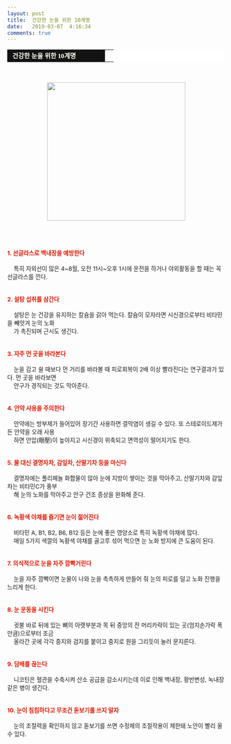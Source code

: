 ```yaml
---
layout: post
title:  건강한 눈을 위한 10계명
date:   2019-03-07  4:16:34
comments: true
---
```




<table width="99%" bgcolor="#ffffff" cellspacing="1" cellpadding="2"><tbody><tr><td width="210" bgcolor="#141313" style-="border-bottom:#141313 1px solid; border-left:#141313 1px solid; border-top:#141313 1px solid; &#13;&#10;border-right:#141313 1px solid"><span style="color: rgb(0, 0, 0); font-family: 맑은 고딕, dotum, verdana; font-size: 11pt;"><strong><span syle="font-size:11pt"><font color="#fffff0">&nbsp;건강한 눈을 위한 10계명</font></span></strong></span></td><td style="border-width: 0px 0px 1px; border-style: solid; border-color: rgb(255, 255, 255) rgb(255, 255, 255) rgb(20, 19, 19);"><span style="font-size: 11pt;"><font color="#000000">&nbsp;</font></span></td></tr></tbody></table><p><br></p><div class="imageblock center" style="text-align: center; clear: both;"><span data-url="https://t1.daumcdn.net/cfile/tistory/190CD2114BFF9F786C?download" data-lightbox="lightbox"><img width="320" height="231" style="height: auto; cursor: pointer; max-width: 100%;" alt="" src="https://t1.daumcdn.net/cfile/tistory/190CD2114BFF9F786C" filename="눈.jpg" filemime="image/jpeg"></span></div><p><br><br><br><strong><font color="#e31600"><span style="font-size: 10pt;">1. 선글라스로 백내장을 예방한다</span><br></font></strong><br><span style="font-size: 10pt;">&nbsp;&nbsp;&nbsp; 특히 자외선이 많은 4~8월, 오전 11시~오후 1시에 운전을 하거나 야외활동을 할 때는 꼭 선글라스를 낀다.&nbsp;&nbsp;</span><br><span style="font-size: 10pt;">&nbsp; </span><br><br><strong><font color="#e31600"><span style="font-size: 10pt;">2. 설탕 섭취를 삼간다</span><br></font></strong><br><span style="font-size: 10pt;">&nbsp;&nbsp;&nbsp; 설탕은 눈 건강을 유지하는 칼슘을 갉아 먹는다. 칼슘이 모자라면 시신경으로부터 비타민을 빼앗겨 눈의 노화&nbsp;</span><br><span style="font-size: 10pt;">&nbsp;&nbsp;&nbsp; 가 촉진되며&nbsp;근시도 생긴다.&nbsp;</span><br><span style="font-size: 10pt;">&nbsp; </span><br><br><strong><font color="#e31600"><span style="font-size: 10pt;">3. 자주 먼 곳을 바라본다</span><br></font></strong><br><span style="font-size: 10pt;">&nbsp;&nbsp;&nbsp; 눈을 감고 쉴 때보다 먼 거리를 바라볼 때 피로회복이 2배 이상 빨라진다는 연구결과가 있다. 먼 곳을 바라보면 </span><br><span style="font-size: 10pt;">&nbsp;&nbsp;&nbsp; 안구가 경직되는 것도 막아준다.&nbsp;</span><br><span style="font-size: 10pt;">&nbsp; </span><br><br><strong><font color="#e31600"><span style="font-size: 10pt;">4. 안약 사용을 주의한다&nbsp;</span><br><br></font></strong><span style="font-size: 10pt;">&nbsp;&nbsp;&nbsp; 안약에는 방부제가 들어있어 장기간 사용하면 결막염이 생길 수 있다. 또 스테로이드제가 든 안약을 오래 사용</span><br><span style="font-size: 10pt;">&nbsp;&nbsp;&nbsp; 하면 안압(眼壓)이 높아지고 시신경이 위축되고 면역성이 떨어지기도 한다.&nbsp;</span><br><span style="font-size: 10pt;">&nbsp; </span><br><br><strong><font color="#e31600"><span style="font-size: 10pt;">5. 물 대신 결명자차, 감잎차, 산딸기차 등을 마신다</span><br></font></strong><br><span style="font-size: 10pt;">&nbsp;&nbsp;&nbsp; 결명자에는 폴리페놀 화합물이 많아 눈에 지방이 쌓이는 것을 막아주고, 산딸기차와 감잎차는 비타민C가 풍부</span><br><span style="font-size: 10pt;">&nbsp;&nbsp;&nbsp; 해 눈의 노화를 막아주고 안구 건조 증상을 완화해 준다.&nbsp;</span><br><span style="font-size: 10pt;">&nbsp; </span><br><br><strong><font color="#e31600"><span style="font-size: 10pt;">6. 녹황색 야채를 즐기면 눈이 젊어진다&nbsp;</span><br></font></strong><br><span style="font-size: 10pt;">&nbsp;&nbsp;&nbsp; 비타민 A, B1, B2, B6, B12 등은 눈에 좋은 영양소로 특히 녹황색 야채에 많다. </span><br><span style="font-size: 10pt;">&nbsp;&nbsp;&nbsp; 매일 5가지 색깔의 녹황색 야채를 골고루 섞어 먹으면 눈 노화 방지에 큰 도움이 된다.&nbsp;</span><br><strong><span style="font-size: 10pt;">&nbsp; </span><br><br><font color="#e31600"><span style="font-size: 10pt;">7. 의식적으로 눈을 자주 깜빡거린다</span><br></font></strong><br><span style="font-size: 10pt;">&nbsp;&nbsp;&nbsp; 눈을 자주 깜빡이면 눈물이 나와 눈을 촉촉하게 만들어 줘 눈의 피로를 덜고 노화 진행을 느리게 한다.&nbsp;</span><br><span style="font-size: 10pt;">&nbsp; </span><br><br><strong><font color="#e31600"><span style="font-size: 10pt;">8. 눈 운동을 시킨다</span><br></font><br></strong><span style="font-size: 10pt;">&nbsp;&nbsp;&nbsp; 귓불 바로 뒤에 있는 뼈의 아랫부분과 목 뒤 중앙의 잔 머리카락이 있는 곳(엄지손가락 폭만큼)으로부터 조금&nbsp;</span><br><span style="font-size: 10pt;">&nbsp;&nbsp;&nbsp; 올라간 곳에&nbsp;각각 중지와 검지를 붙이고 중지로 원을 그리듯이 눌러 문지른다.&nbsp;</span><br><span style="font-size: 10pt;">&nbsp; </span><br><br><strong><font color="#e31600"><span style="font-size: 10pt;">9. 담배를 끊는다</span><br></font></strong><br><span style="font-size: 10pt;">&nbsp;&nbsp;&nbsp; 니코틴은 혈관을 수축시켜 산소 공급을 감소시키는데 이로 인해 백내장, 황반변성, 녹내장 같은 병이 생긴다.&nbsp;</span><br><span style="font-size: 10pt;">&nbsp; </span><br><br><strong><font color="#e31600"><span style="font-size: 10pt;">10. 눈이 침침하다고 무조건 돋보기를 쓰지 말자</span><br></font><br></strong><span style="font-size: 10pt;">&nbsp;&nbsp;&nbsp; 눈의 조절력을 확인하지 않고 돋보기를 쓰면 수정체의 조절작용이 제한돼 노안이 빨리 올 수 있다.&nbsp;</span><br></p>
